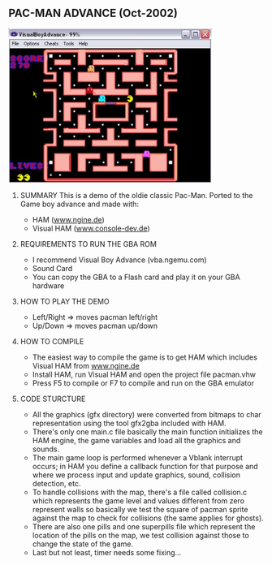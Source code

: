 PAC-MAN ADVANCE (Oct-2002)
--------------------------

![](https://github.com/hectormoralespiloni/PacMan-advance/blob/master/pacman_full.jpg)

1. SUMMARY 
	This is a demo of the oldie classic Pac-Man. 
	Ported to the Game boy advance and made with:
	* HAM (www.ngine.de)
	* Visual HAM (www.console-dev.de)

2. REQUIREMENTS TO RUN THE GBA ROM
	* I recommend Visual Boy Advance (vba.ngemu.com)
	* Sound Card
	* You can copy the GBA to a Flash card and play it on your GBA hardware
	
3. HOW TO PLAY THE DEMO
	* Left/Right 	=> moves pacman left/right
	* Up/Down	=> moves pacman up/down
	
4. HOW TO COMPILE
	* The easiest way to compile the game is to get HAM which includes Visual HAM
	from www.ngine.de
	* Install HAM, run Visual HAM and open the project file pacman.vhw
	* Press F5 to compile or F7 to compile and run on the GBA emulator

5. CODE STURCTURE
	* All the graphics (gfx directory) were converted from bitmaps to char 
	representation using the tool gfx2gba included with HAM.
	* There's only one main.c file basically the main function initializes
	the HAM engine, the game variables and load all the graphics and sounds.
	* The main game loop is performed whenever a Vblank interrupt occurs; in HAM
	you define a callback function for that purpose and where we process input
	and update graphics, sound, collision detection, etc.
	* To handle collisions with the map, there's a file called collision.c which
	represents the game level and values different from zero represent walls
	so basically we test the square of pacman sprite against the map to check for
	collisions (the same applies for ghosts).
	* There are also one pills and one superpills file which represent the location
	of the pills on the map, we test collision against those to change the state of
	the game.
	* Last but not least, timer needs some fixing...
